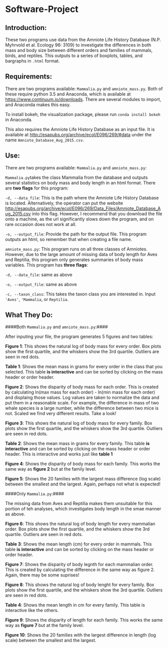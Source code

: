 # Software-Project

## Introduction:
These two programs use data from the Amniote Life History Database (N.P. Myhrvold et al. Ecology 96: 3109) to investigate the differences in both mass and body size between different orders and families of mammals, birds, and reptiles. This outputs to a series of boxplots, tables, and bargraphs in `.html` format. 

## Requirements:
There are two programs available: ```Mammalia.py``` and ```amniote_mass.py```. Both of these require python 3.5 and Anaconda, which is available at <https://www.continuum.io/downloads>. There are several modules to import, and Anaconda makes this easy. 

To install bokeh, the visualization package, please run ```conda install bokeh``` in Anaconda.

This also requires the Amniote Life History Database as an input file. It is available at <http://esapubs.org/archive/ecol/E096/269/#data> under the name `Amniote_Database_Aug_2015.csv`. 

## Use:
There are two programs available: ```Mammalia.py``` and ```amniote_mass.py```:

```Mammalia.py```takes the class Mammalia from the database and outputs several statistics on body mass and body length in an html format. There are **two flags** for this program:

```-d, --data_file```: This is the path where the Amniote Life History Database is located. Alternatively, the operator can put the website <http://esapubs.org/archive/ecol/E096/269/Data_Files/Amniote_Database_Aug_2015.csv> into this flag. However, I recommend that you download the file onto a machine, as the url significantly slows down the program, and on rare occasion does not work at all.

```-o, --output_file```: Provide the path for the output file. This program outputs an html, so remember that when creating a file name. 

```amniote_mass.py```: This program runs on all three classes of Amniotes. However, due to the large amount of missing data of body length for Aves and Reptilia, this program only generates summaries of body mass variables. This program has **three flags**:

```-d, --data_file```: same as above

```-o, --output_file```: same as above

```-c, --taxon_class```: This takes the taxon class you are interested in. Input ```'Aves'```, ```'Mammalia```, or ```Reptilia```. 

## What They Do:

####Both `Mammalia.py` and `amniote_mass.py`:####

After inputing your file, the program generates 5 figures and two tables:

**Figure 1**: This shows the natural log of body mass for every order. Box plots show the first quartile, and the whiskers show the 3rd quartile. Outliers are seen in red dots.

**Table 1**: Shows the mean mass in grams for every order in the class that you selected. This table **is interactive** and can be sorted by clicking on the mass header or order header. 

**Figure 2**: Shows the disparity of body mass for each order. This is created by calculating ln(max mass for each order) - ln(min mass for each order) and displaing those values. Log values are taken to normalize the data and put them in a reasonable scale. For example, the difference in mass of two whale species is a large number, while the difference between two mice is not. Scaled we find very different results. Take a look!

**Figure 3**: This shows the natural log of body mass for every family. Box plots show the first quartile, and the whiskers show the 3rd quartile. Outliers are seen in red dots.

**Table 2**: Shows the mean mass in grams for every family. This table **is interactive** and can be sorted by clicking on the mass header or order header. This is interactive and works just like **table 1**

**Figure 4**: Shows the disparity of body mass for each family. This works the same way as **figure 2** but at the family level.

**Figure 5**: Shows the 20 families with the largest mass difference (log scale) between the smallest and the largest. Again, perhaps not what is expected!

####Only `Mammalia.py`:####

The missing data from Aves and Reptilia makes them unsuitable for this portion of teh analyses, which investigates body length in the smae manner as above.

**Figure 6**: This shows the natural log of body length for every mammalian order. Box plots show the first quartile, and the whiskers show the 3rd quartile. Outliers are seen in red dots.

**Table 3**: Shows the mean length (cm) for every order in mammals. This table **is interactive** and can be sorted by clicking on the mass header or order header. 

**Figure 7**: Shows the disparity of body legnth for each mammalian order. This is created by calculating the difference in the same way as figure 2. Again, there may be some suprises!

**Figure 8**: This shows the natural log of body lenght for every family. Box plots show the first quartile, and the whiskers show the 3rd quartile. Outliers are seen in red dots.

**Table 4**: Shows the mean length in cm for every family. This table is interactive like the others.

**Figure 9**: Shows the disparity of length for each family. This works the same way as **figure 7** but at the family level.

**Figure 10**: Shows the 20 families with the largest difference in length (log scale) between the smallest and the largest.
